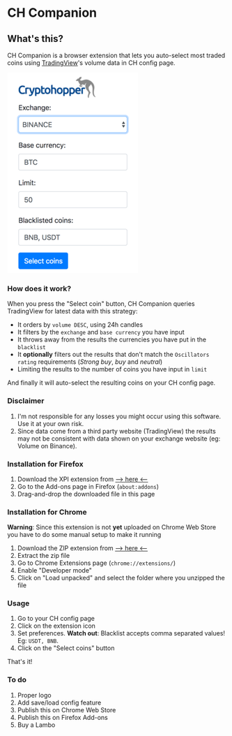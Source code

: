 # CH Companion

## What's this?
CH Companion is a browser extension that lets you auto-select most traded coins using [TradingView](https://www.tradingview.com)'s volume data in CH config page.

![image](screenshot.png?raw=true)

### How does it work?
When you press the "Select coin" button, CH Companion queries TradingView for latest data with this strategy:
  * It orders by `volume DESC`, using 24h candles
  * It filters by the `exchange` and `base currency` you have input
  * It throws away from the results the currencies you have put in the `blacklist`
  * It **optionally** filters out the results that don't match the `Oscillators rating` requirements (*Strong buy*, *buy* and *neutral*)
  * Limiting the results to the number of coins you have input in `limit`
  
And finally it will auto-select the resulting coins on your CH config page.

### Disclaimer
1. I'm not responsible for any losses you might occur using this software. Use it at your own risk.
1. Since data come from a third party website (TradingView) the results may not be consistent with data shown on your exchange website (eg: Volume on Binance).

### Installation for Firefox
1. Download the XPI extension from [--> here <--](https://github.com/matteoantoci/ch-companion/raw/master/dist/ch-companion.xpi)
1. Go to the Add-ons page in Firefox (`about:addons`)
1. Drag-and-drop the downloaded file in this page

### Installation for Chrome
**Warning**: Since this extension is not **yet** uploaded on Chrome Web Store you have to do some manual setup to make it running

1. Download the ZIP extension from [--> here <--](https://github.com/matteoantoci/ch-companion/raw/master/dist/ch-companion.zip)
1. Extract the zip file
1. Go to Chrome Extensions page (`chrome://extensions/`)
1. Enable "Developer mode"
1. Click on "Load unpacked" and select the folder where you unzipped the file

### Usage
1. Go to your CH config page
1. Click on the extension icon
1. Set preferences. **Watch out**: Blacklist accepts comma separated values! Eg: `USDT, BNB`.
1. Click on the "Select coins" button

That's it!

### To do
1. Proper logo
1. Add save/load config feature
1. Publish this on Chrome Web Store
1. Publish this on Firefox Add-ons
1. Buy a Lambo
